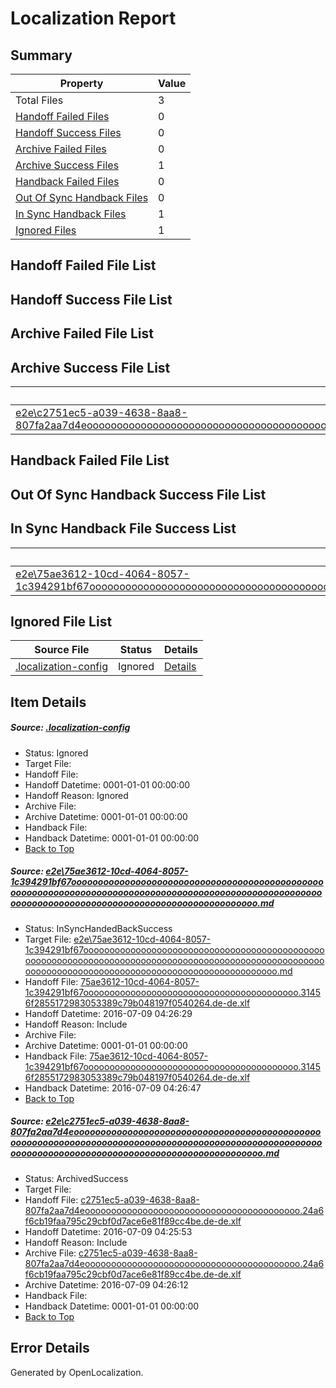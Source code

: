 # <a name='report-top'></a> Localization Report

## Summary
 Property | Value 
 -------- | ----- 
 Total Files | 3
[ Handoff Failed Files ](#handoff-failed-list)| 0
[ Handoff Success Files ](#handoff-success-list)| 0
[ Archive Failed Files ](#archive-failed-list)| 0
[ Archive Success Files ](#archive-success-list)| 1
[ Handback Failed Files ](#handback-failed-list)| 0
[ Out Of Sync Handback Files ](#outofsync-handback-success-list)| 0
[ In Sync Handback Files ](#insync-handback-success-list)| 1
[ Ignored Files ](#ignored-list)| 1

## <a name='handoff-failed-list'></a> Handoff Failed File List

## <a name='handoff-success-list'></a> Handoff Success File List

## <a name='archive-failed-list'></a> Archive Failed File List

## <a name='archive-success-list'></a> Archive Success File List
 Source File | Status | Details 
 ----------- | ------ | ------- 
 [e2e\c2751ec5-a039-4638-8aa8-807fa2aa7d4eooooooooooooooooooooooooooooooooooooooooooooooooooooooooooooooooooooooooooooooooooooooooooooooooooooooooooooooooooooooooooooooooooooooooooooooooooooooo.md](https://github.com/OpenLocalizationTestOrg/oltest/blob/190780eff4fb64fb818d7fa862d7e5a68bdbb33b/e2e/c2751ec5-a039-4638-8aa8-807fa2aa7d4eooooooooooooooooooooooooooooooooooooooooooooooooooooooooooooooooooooooooooooooooooooooooooooooooooooooooooooooooooooooooooooooooooooooooooooooooooooooo.md) | ArchivedSuccess | [Details](#ef176a3b5159d831c0050afe26467a335b9f47832)

## <a name='handback-failed-list'></a> Handback Failed File List

## <a name='outofsync-handback-success-list'></a> Out Of Sync Handback Success File List

## <a name='insync-handback-success-list'></a> In Sync Handback File Success List
 Source File | Status | Details 
 ----------- | ------ | ------- 
 [e2e\75ae3612-10cd-4064-8057-1c394291bf67ooooooooooooooooooooooooooooooooooooooooooooooooooooooooooooooooooooooooooooooooooooooooooooooooooooooooooooooooooooooooooooooooooooooooooooooooooooooo.md](https://github.com/OpenLocalizationTestOrg/oltest/blob/6de126d1846beeb1a7dfb023c2586c6db7c28f8a/e2e/75ae3612-10cd-4064-8057-1c394291bf67ooooooooooooooooooooooooooooooooooooooooooooooooooooooooooooooooooooooooooooooooooooooooooooooooooooooooooooooooooooooooooooooooooooooooooooooooooooooo.md) | InSyncHandedBackSuccess | [Details](#c8b9fecbfa98ca0145360d11ae1549b1933419a81)

## <a name='ignored-list'></a> Ignored File List
 Source File | Status | Details 
 ----------- | ------ | ------- 
 [.localization-config](https://github.com/OpenLocalizationTestOrg/oltest/blob/6de126d1846beeb1a7dfb023c2586c6db7c28f8a/.localization-config) | Ignored | [Details](#3d4f252ac210baf56311d7e97dcc2db10974dbd20)

## Item Details
##### <a name='3d4f252ac210baf56311d7e97dcc2db10974dbd20'></a> Source: [.localization-config](https://github.com/OpenLocalizationTestOrg/oltest/blob/6de126d1846beeb1a7dfb023c2586c6db7c28f8a/.localization-config)
* Status: Ignored
* Target File: 
* Handoff File: 
* Handoff Datetime: 0001-01-01 00:00:00
* Handoff Reason: Ignored
* Archive File: 
* Archive Datetime: 0001-01-01 00:00:00
* Handback File: 
* Handback Datetime: 0001-01-01 00:00:00
* [Back to Top](#report-top)

##### <a name='c8b9fecbfa98ca0145360d11ae1549b1933419a81'></a> Source: [e2e\75ae3612-10cd-4064-8057-1c394291bf67ooooooooooooooooooooooooooooooooooooooooooooooooooooooooooooooooooooooooooooooooooooooooooooooooooooooooooooooooooooooooooooooooooooooooooooooooooooooo.md](https://github.com/OpenLocalizationTestOrg/oltest/blob/6de126d1846beeb1a7dfb023c2586c6db7c28f8a/e2e/75ae3612-10cd-4064-8057-1c394291bf67ooooooooooooooooooooooooooooooooooooooooooooooooooooooooooooooooooooooooooooooooooooooooooooooooooooooooooooooooooooooooooooooooooooooooooooooooooooooo.md)
* Status: InSyncHandedBackSuccess
* Target File: [e2e\75ae3612-10cd-4064-8057-1c394291bf67ooooooooooooooooooooooooooooooooooooooooooooooooooooooooooooooooooooooooooooooooooooooooooooooooooooooooooooooooooooooooooooooooooooooooooooooooooooooo.md](https://github.com/OpenLocalizationTestOrg/oltest-dede-fly/blob/bcf64834c53c919dffc289925d12740e59a2c395/e2e/75ae3612-10cd-4064-8057-1c394291bf67ooooooooooooooooooooooooooooooooooooooooooooooooooooooooooooooooooooooooooooooooooooooooooooooooooooooooooooooooooooooooooooooooooooooooooooooooooooooo.md)
* Handoff File: [75ae3612-10cd-4064-8057-1c394291bf67ooooooooooooooooooooooooooooooooooooooooo.31456f2855172983053389c79b048197f0540264.de-de.xlf](https://github.com/OpenLocalizationTestOrg/olhandoff-e2e/blob/f21c6b7cf930cd043ba0fb9d20b22260a72829c8/ol-handoff/OpenLocalizationTestOrg/oltest-dede-fly/ci/ht/75ae3612-10cd-4064-8057-1c394291bf67ooooooooooooooooooooooooooooooooooooooooo.31456f2855172983053389c79b048197f0540264.de-de.xlf)
* Handoff Datetime: 2016-07-09 04:26:29
* Handoff Reason: Include
* Archive File: 
* Archive Datetime: 0001-01-01 00:00:00
* Handback File: [75ae3612-10cd-4064-8057-1c394291bf67ooooooooooooooooooooooooooooooooooooooooo.31456f2855172983053389c79b048197f0540264.de-de.xlf](https://github.com/OpenLocalizationTestOrg/olhandback-e2e/blob/7b24d27bd569e6fe54c64f5e6e608a29cf5fc111/ol-handback/OpenLocalizationTestOrg/oltest-dede-fly/ci/ht/75ae3612-10cd-4064-8057-1c394291bf67ooooooooooooooooooooooooooooooooooooooooo.31456f2855172983053389c79b048197f0540264.de-de.xlf)
* Handback Datetime: 2016-07-09 04:26:47
* [Back to Top](#report-top)

##### <a name='ef176a3b5159d831c0050afe26467a335b9f47832'></a> Source: [e2e\c2751ec5-a039-4638-8aa8-807fa2aa7d4eooooooooooooooooooooooooooooooooooooooooooooooooooooooooooooooooooooooooooooooooooooooooooooooooooooooooooooooooooooooooooooooooooooooooooooooooooooooo.md](https://github.com/OpenLocalizationTestOrg/oltest/blob/190780eff4fb64fb818d7fa862d7e5a68bdbb33b/e2e/c2751ec5-a039-4638-8aa8-807fa2aa7d4eooooooooooooooooooooooooooooooooooooooooooooooooooooooooooooooooooooooooooooooooooooooooooooooooooooooooooooooooooooooooooooooooooooooooooooooooooooooo.md)
* Status: ArchivedSuccess
* Target File: 
* Handoff File: [c2751ec5-a039-4638-8aa8-807fa2aa7d4eooooooooooooooooooooooooooooooooooooooooo.24a6f6cb19faa795c29cbf0d7ace6e81f89cc4be.de-de.xlf](https://github.com/OpenLocalizationTestOrg/olhandoff-e2e/blob/902e6f93dc366aef17d4426602bd049ef7a3d272/ol-handoff/OpenLocalizationTestOrg/oltest-dede-fly/ci/ht/c2751ec5-a039-4638-8aa8-807fa2aa7d4eooooooooooooooooooooooooooooooooooooooooo.24a6f6cb19faa795c29cbf0d7ace6e81f89cc4be.de-de.xlf)
* Handoff Datetime: 2016-07-09 04:25:53
* Handoff Reason: Include
* Archive File: [c2751ec5-a039-4638-8aa8-807fa2aa7d4eooooooooooooooooooooooooooooooooooooooooo.24a6f6cb19faa795c29cbf0d7ace6e81f89cc4be.de-de.xlf](https://github.com/OpenLocalizationTestOrg/olhandoff-e2e/blob/aeaac39ab855fade8777c5f3ef48dc3b2fa73f89/ol-archive/OpenLocalizationTestOrg/oltest-dede-fly/ci/ht/c2751ec5-a039-4638-8aa8-807fa2aa7d4eooooooooooooooooooooooooooooooooooooooooo.24a6f6cb19faa795c29cbf0d7ace6e81f89cc4be.de-de.xlf)
* Archive Datetime: 2016-07-09 04:26:12
* Handback File: 
* Handback Datetime: 0001-01-01 00:00:00
* [Back to Top](#report-top)


## Error Details

Generated by OpenLocalization.

